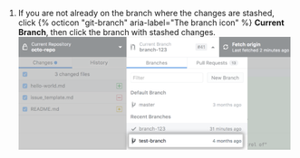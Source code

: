 1. If you are not already on the branch where the changes are stashed, click {% octicon "git-branch" aria-label="The branch icon" %} **Current Branch**, then click the branch with stashed changes. ![List of branches in the repository](/assets/images/help/desktop/click-branch-in-drop-down-mac.png)
